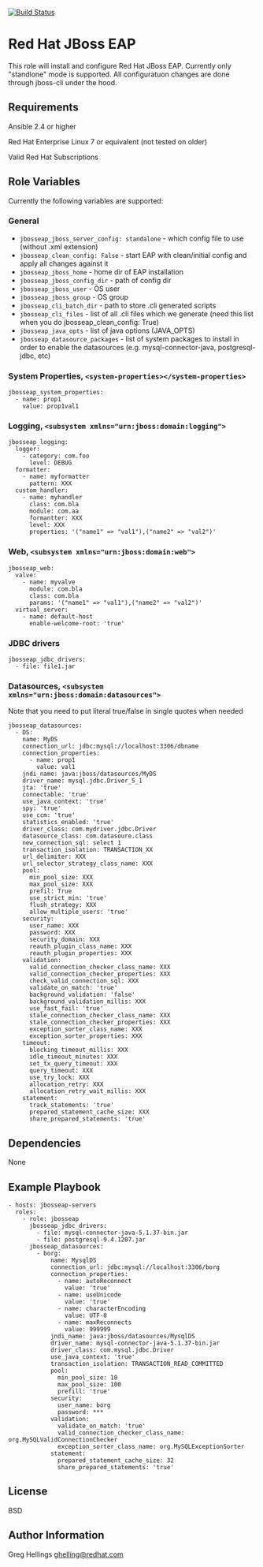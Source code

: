 [![Build Status](https://travis-ci.org/oasis-roles/jbosseap.svg?branch=master)](https://travis-ci.org/oasis-roles/jbosseap)

Red Hat JBoss EAP
===========

This role will install and configure Red Hat JBoss EAP. Currently only
"standlone" mode is supported. All configuratuon changes are done through
jboss-cli under the hood.

Requirements
------------

Ansible 2.4 or higher

Red Hat Enterprise Linux 7 or equivalent (not tested on older)

Valid Red Hat Subscriptions

Role Variables
--------------

Currently the following variables are supported:

### General

* `jbosseap_jboss_server_config: standalone` - which config file to use
  (without .xml extension)
* `jbosseap_clean_config: False` - start EAP with clean/initial config and
  apply all changes against it
* `jbosseap_jboss_home` - home dir of EAP installation
* `jbosseap_jboss_config_dir` - path of config dir
* `jbosseap_jboss_user` - OS user
* `jbosseap_jboss_group` - OS group
* `jbosseap_cli_batch_dir` - path to store .cli generated scripts
* `jbosseap_cli_files` - list of all .cli files which we generate (need this
  list when you do jbosseap_clean_config: True)
* `jbosseap_java_opts` - list of java options (JAVA_OPTS)
* `jbosseap_datasource_packages` - list of system packages to install in order
  to enable the datasources (e.g. mysql-connector-java, postgresql-jdbc, etc)

### System Properties, `<system-properties></system-properties>`
```
jbosseap_system_properties:
  - name: prop1
    value: prop1val1
```

### Logging, `<subsystem xmlns="urn:jboss:domain:logging">`
```
jbosseap_logging:
  logger:
    - category: com.foo
      level: DEBUG
  formatter:
    - name: myformatter
      pattern: XXX
  custom_handler:
    - name: myhandler
      class: com.bla
      module: com.aa
      formantter: XXX
      level: XXX
      properties: '("name1" => "val1"),("name2" => "val2")'
```

### Web, `<subsystem xmlns="urn:jboss:domain:web">`
```
jbosseap_web:
  valve:
    - name: myvalve
      module: com.bla
      class: com.bla
      params: '("name1" => "val1"),("name2" => "val2")'
  virtual_server:
    - name: default-host
      enable-welcome-root: 'true'
```

### JDBC drivers
```
jbosseap_jdbc_drivers:
  - file: file1.jar
```

### Datasources, `<subsystem xmlns="urn:jboss:domain:datasources">`
Note that you need to put literal true/false in single quotes when needed
```
jbosseap_datasources:
  - DS:
    name: MyDS
    connection_url: jdbc:mysql://localhost:3306/dbname
    connection_properties:
      - name: prop1
        value: val1
    jndi_name: java:jboss/datasources/MyDS
    driver_name: mysql.jdbc.Driver_5_1
    jta: 'true'
    connectable: 'true'
    use_java_context: 'true'
    spy: 'true'
    use_ccm: 'true'
    statistics_enabled: 'true'
    driver_class: com.mydriver.jdbc.Driver
    datasource_class: com.datasoure.class
    new_connection_sql: select 1
    transaction_isolation: TRANSACTION_XX
    url_delimiter: XXX
    url_selector_strategy_class_name: XXX
    pool:
      min_pool_size: XXX
      max_pool_size: XXX
      prefil: True
      use_strict_min: 'true'
      flush_strategy: XXX
      allow_multiple_users: 'true'
    security:
      user_name: XXX
      password: XXX
      security_domain: XXX
      reauth_plugin_class_name: XXX
      reauth_plugin_properties: XXX
    validation:
      valid_connection_checker_class_name: XXX
      valid_connection_checker_properties: XXX
      check_valid_connection_sql: XXX
      validate_on_match: 'true'
      background_validation: 'false'
      background_validation_millis: XXX
      use_fast_fail: 'true'
      stale_connection_checker_class_name: XXX
      stale_connection_checker_properties: XXX
      exception_sorter_class_name: XXX
      exception_sorter_properties: XXX
    timeout:
      blocking_timeout_millis: XXX
      idle_timeout_minutes: XXX
      set_tx_query_timeout: XXX
      query_timeout: XXX
      use_try_lock: XXX
      allocation_retry: XXX
      allocation_retry_wait_millis: XXX
    statement:
      track_statements: 'true'
      prepared_statement_cache_size: XXX
      share_prepared_statements: 'true'
```


Dependencies
------------

None

Example Playbook
----------------

```
- hosts: jbosseap-servers
  roles:
    - role: jbosseap
      jbosseap_jdbc_drivers:
        - file: mysql-connector-java-5.1.37-bin.jar
        - file: postgresql-9.4.1207.jar
      jbosseap_datasources:
        - borg:
            name: MysqlDS
            connection_url: jdbc:mysql://localhost:3306/borg
            connection_properties:
              - name: autoReconnect
                value: 'true'
              - name: useUnicode
                value: 'true'
              - name: characterEncoding
                value: UTF-8
              - name: maxReconnects
                value: 999999
            jndi_name: java:jboss/datasources/MysqlDS
            driver_name: mysql-connector-java-5.1.37-bin.jar
            driver_class: com.mysql.jdbc.Driver
            use_java_context: 'true'
            transaction_isolation: TRANSACTION_READ_COMMITTED
            pool:
              min_pool_size: 10
              max_pool_size: 100
              prefill: 'true'
            security:
              user_name: borg
              password: ***
            validation:
              validate_on_match: 'true'
              valid_connection_checker_class_name: org.MySQLValidConnectionChecker
              exception_sorter_class_name: org.MySQLExceptionSorter
            statement:
              prepared_statement_cache_size: 32
              share_prepared_statements: 'true'
```

License
-------

BSD

Author Information
------------------

Greg Hellings <ghelling@redhat.com>
